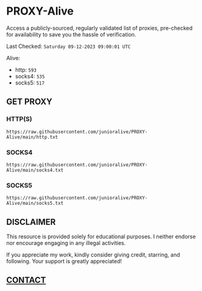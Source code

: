 # PROXY-Alive

Access a publicly-sourced, regularly validated list of proxies, pre-checked for availability to save you the hassle of verification.

Last Checked: `Saturday 09-12-2023 09:00:01 UTC`

Alive:
- http: `593`
- socks4: `535`
- socks5: `517`

## GET PROXY

### HTTP(S)

```https://raw.githubusercontent.com/junioralive/PROXY-Alive/main/http.txt```

### SOCKS4

```https://raw.githubusercontent.com/junioralive/PROXY-Alive/main/socks4.txt```

### SOCKS5

```https://raw.githubusercontent.com/junioralive/PROXY-Alive/main/socks5.txt```

## DISCLAIMER

This resource is provided solely for educational purposes. I neither endorse nor encourage engaging in any illegal activities.

If you appreciate my work, kindly consider giving credit, starring, and following. Your support is greatly appreciated! 

## [CONTACT](https://t.me/TheJuniorAlive)

